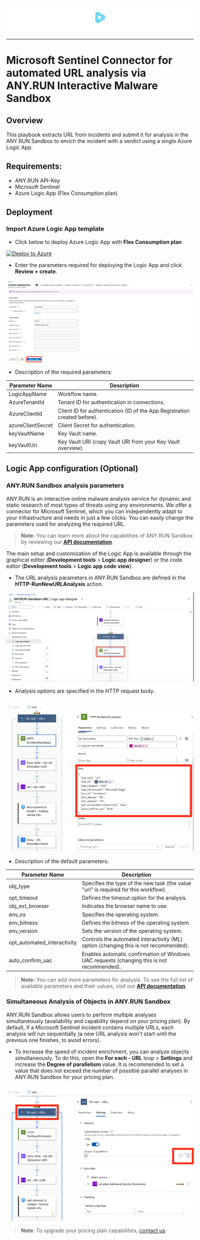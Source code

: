 <p align="center">
    <a href="#readme">
        <img alt="ANY.RUN logo" src="https://raw.githubusercontent.com/anyrun/anyrun-sdk/b3dfde1d3aa018d0a1c3b5d0fa8aaa652e80d883/static/logo.svg">
    </a>
</p>

______________________________________________________________________

# Microsoft Sentinel Connector for automated URL analysis via ANY.RUN Interactive Malware Sandbox

## Overview

This playbook extracts URL from incidents and submit it for analysis in the ANY.RUN Sandbox to enrich the incident with a verdict using a single Azure Logic App.

## Requirements:
- ANY.RUN API-Key
- Microsoft Sentinel
- Azure Logic App (Flex Consumption plan) 

## Deployment

### Import Azure Logic App template

- Click below to deploy Azure Logic App with **Flex Consumption plan**

[![Deploy to Azure](https://aka.ms/deploytoazurebutton)](https://portal.azure.com/#create/Microsoft.Template/uri/https%3A%2F%2Fraw.githubusercontent.com%2Frollehfoh%2FANY.RUN%2Fmain%2Fconnectors%2FMicrosoft%2FMS%2520Sentinel%2520SIEM-SOAR%2FANYRUN-Sandbox-URL%2FANYRUN-Sandbox-URL.json)

- Enter the parameters required for deploying the Logic App and click **Review + create**.

![logic_app_deployment](images/004.png)

- Description of the required parameters:

| Parameter Name                  | Description                                                                 |
|---------------------------------|-----------------------------------------------------------------------------|
| LogicAppName                    | Workflow name.                                                              |
| AzureTenantId                   | Tenant ID for authentication in connections.                                |
| AzureClientId                   | Client ID for authentication (ID of the App Registration created before).   |
| azureClientSecret               | Client Secret for authentication.                                           |
| keyVaultName                    | Key Vault name.                                                             |
| keyVaultUri                     | Key Vault URI (copy Vault URI from your Key Vault overview).                |

## Logic App configuration (Optional)

### ANY.RUN Sandbox analysis parameters

ANY.RUN is an interactive online malware analysis service for dynamic and static research of most types of threats using any environments. We offer a connector for Microsoft Sentinel, which you can independently adapt to your infrastructure and needs in just a few clicks. You can easily change the parameters used for analyzing the required URL.

> **Note:** You can learn more about the capabilities of ANY.RUN Sandbox by reviewing our **[API documentation](https://any.run/api-documentation/)**.

The main setup and customization of the Logic App is available through the graphical editor (**Development tools** > **Logic app designer**) or the code editor (**Development tools** > **Logic app code view**).

- The URL analysis parameters in ANY.RUN Sandbox are defined in the **HTTP-RunNewURLAnalysis** action.

![analysis_action](images/001.png)

- Analysis options are specified in the HTTP request body.

![analysis_parameters](images/002.png)

- Description of the default parameters:

| Parameter Name              | Description                                                                 |
|-----------------------------|-----------------------------------------------------------------------------|
| obj_type                    | Specifies the type of the new task (the value "url" is required for this workflow). |
| opt_timeout                 | Defines the timeout option for the analysis.                                |
| obj_ext_browser             | Indicates the browser name to use.                                          |
| env_os                      | Specifies the operating system.                                             |
| env_bitness                 | Defines the bitness of the operating system.                                |
| env_version                 | Sets the version of the operating system.                                   |
| opt_automated_interactivity | Controls the automated interactivity (ML) option (changing this is not recommended). |
| auto_confirm_uac            | Enables automatic confirmation of Windows UAC requests (changing this is not recommended). |

> **Note:** You can add more parameters for analysis. To see the full list of available parameters and their values, visit our **[API documentation](https://any.run/api-documentation/)**.

### Simultaneous Analysis of Objects in ANY.RUN Sandbox

ANY.RUN Sandbox allows users to perform multiple analyses simultaneously (availability and capability depend on your pricing plan). By default, if a Microsoft Sentinel incident contains multiple URLs, each analysis will run sequentially (a new URL analysis won't start until the previous one finishes, to avoid errors).

- To increase the speed of incident enrichment, you can analyze objects simultaneously. To do this, open the **For each - URL** loop > **Settings** and increase the **Degree of parallelism** value. It is recommended to set a value that does not exceed the number of possible parallel analyses in ANY.RUN Sandbox for your pricing plan.

![parallel_analysis](images/003.png)

> **Note**: To upgrade your pricing plan capabilities, [contact us](https://app.any.run/contact-us).
